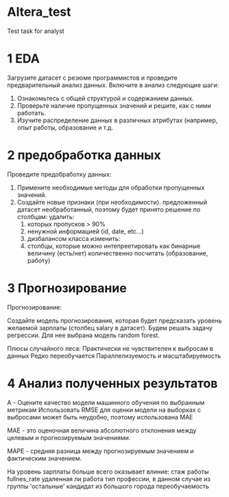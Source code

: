 # Altera_test
Test task for analyst

# 1 EDA
Загрузите датасет с резюме программистов и проведите предварительный анализ данных. Включите в анализ следующие шаги:
  1. Ознакомьтесь с общей структурой и содержанием данных.
  2. Проверьте наличие пропущенных значений и решите, как с ними работать.
  3. Изучите распределение данных в различных атрибутах (например, опыт работы, образование и т.д.


# 2 предобработка данных
Проведите предобработку данных:
  1. Примените необходимые методы для обработки пропущенных значений.
  2. Создайте новые признаки (при необходимости).
предложенный датасет необработанный, поэтому будет принято решение по столбцам:
удалить:
        1. которых пропусков > 90%
        2. ненужной информацией (id, date, etc...)
        3. дизбалансом класса
        изменить:
        1. столбцы, которые можно интепреетировать как бинарные величину (есть/нет)
        количественно посчитать (образование, работу)

# 3 Прогнозирование
Прогнозирование:

Создайте модель прогнозирования, которая будет предсказать уровень желаемой зарплаты (столбец salary в датасет).
Будем решать задачу регрессии. Для нее выбрана модель random forest.

Плюсы случайного леса:
                      Практически не чувствителен к выбросам в данных
                      Редко переобучается
                      Параллелизуемость и масштабируемость

# 4 Анализ полученных результатов
A - Оцените качество модели машинного обучения по выбранным метрикам
Использовать RMSE для оценки модели на выборках с выбросами может быть неудобно, поэтому использована MAE

MAE - это оценочная величина абсолютного отклонения между целевым и прогнозируемым значениями.

MAPE - средняя разница между прогнозируемым значением и фактическим значением.

На уровень зарплаты больше всего оказывает влиние:
              стаж работы
              fullnes_rate
              удаленная ли работа
              тип профессии, в данном случае из группы 'остальные'
              кандидат из большого города
              переобучаемость
